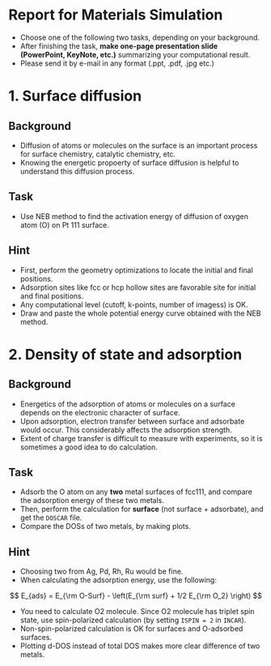 # Report for Materials Simulation
* Choose one of the following two tasks, depending on your background.
* After finishing the task, **make one-page presentation slide (PowerPoint, KeyNote, etc.)** summarizing your computational result.
* Please send it by e-mail in any format (.ppt, .pdf, .jpg etc.)

# 1. Surface diffusion
## Background
* Diffusion of atoms or molecules on the surface is an important process for surface chemistry, catalytic chemistry, etc.
* Knowing the energetic propoerty of surface diffusion is helpful to understand this diffusion process.

## Task
* Use NEB method to find the activation energy of diffusion of oxygen atom (O) on Pt 111 surface.

## Hint
* First, perform the geometry optimizations to locate the initial and final positions.
* Adsorption sites like fcc or hcp hollow sites are favorable site for initial and final positions.
* Any computational level (cutoff, k-points, number of imagess) is OK.
* Draw and paste the whole potential energy curve obtained with the NEB method.

# 2. Density of state and adsorption
## Background
* Energetics of the adsorption of atoms or molecules on a surface depends on the electronic character of surface.
* Upon adsorption, electron transfer between surface and adsorbate would occur. This considerably affects the adsorption strength.
* Extent of charge transfer is difficult to measure with experiments, so it is sometimes a good idea to do calculation.

## Task
* Adsorb the O atom on any **two** metal surfaces of fcc111, and compare the adsorption energy of these two metals.
* Then, perform the calculation for **surface** (not surface + adsorbate), and get the `DOSCAR` file.
* Compare the DOSs of two metals, by making plots.

## Hint
* Choosing two from Ag, Pd, Rh, Ru would be fine.
* When calculating the adsorption energy, use the following:

$$
E_{ads} = E_{\rm O-Surf} - \left(E_{\rm surf} + 1/2 E_{\rm O_2} \right)
$$

* You need to calculate O2 molecule. Since O2 molecule has triplet spin state, use spin-polarized calculation (by setting `ISPIN = 2` in `INCAR`).
* Non-spin-polarized calculation is OK for surfaces and O-adsorbed surfaces.
* Plotting d-DOS instead of total DOS makes more clear difference of two metals.
